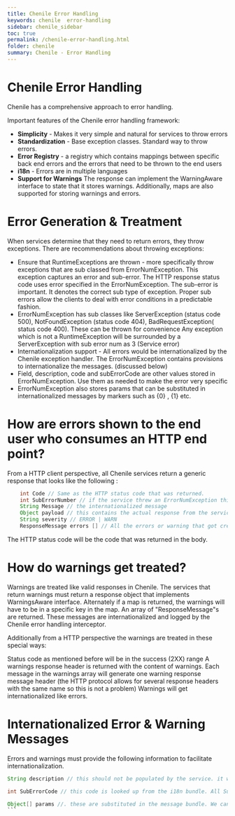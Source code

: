 ```yaml
---
title: Chenile Error Handling
keywords: chenile  error-handling
sidebar: chenile_sidebar
toc: true
permalink: /chenile-error-handling.html
folder: chenile
summary: Chenile - Error Handling
---
```


# Chenile Error Handling
Chenile has a comprehensive approach to error handling. 

Important features of the Chenile error handling framework:

* **Simplicity** - Makes it very simple and natural for services to throw errors
* **Standardization** - Base exception classes. Standard way to throw errors. 
* **Error Registry** - a registry which contains mappings between specific back end errors and the errors that need to be thrown to the end users
* **i18n** - Errors are in multiple languages 
* **Support for Warnings** The response can implement the WarningAware interface to state that it stores warnings. Additionally, maps are also supported for storing warnings and errors.


# Error Generation & Treatment
When services determine that they need to return errors, they throw exceptions. There are recommendations about throwing exceptions:

* Ensure that RuntimeExceptions are thrown - more specifically throw exceptions that are sub classed from ErrorNumException. This exception captures an error and sub-error. The HTTP response status code uses error specified in  the ErrorNumException. The sub-error is important. It denotes the correct sub type of exception. Proper sub errors allow the clients to deal with error conditions in a predictable fashion.
* ErrorNumException has sub classes like ServerException (status code 500), NotFoundException (status code 404), BadRequestException( status code 400). These can be thrown for convenience
Any exception which is not a RuntimeException will be surrounded by a ServerException with sub error num as 3 (Service error) 
* Internationalization support - All errors would be internationalized by the Chenile exception handler. The ErrorNumException contains provisions to internationalize the messages. (discussed below)
* Field, description, code and subErrorCode are other values stored in ErrorNumException. Use them as needed to make the error very specific
* ErrorNumException also stores params that can be substituted in internationalized messages by markers such as \{0\} , \{1\} etc.



# How are errors shown to the end user who consumes an HTTP end point?
From a HTTP client perspective, all Chenile services return a generic response that looks like the following :

```java
    int Code // Same as the HTTP status code that was returned. 
    int SubErrorNumber // if the service threw an ErrorNumException this is sub error in the ErrorNumException. Else it will be 3 (Service Exception)
    String Message // the internationalized message 
    Object payload // this contains the actual response from the service
    String severity // ERROR | WARN
    ResponseMessage errors [] // All the errors or warning that got created for this request. Each of them have the same fields above like code, subErrorCode, description, Severity, field and params
```
   


The HTTP status code will be the code that was returned in the body.


# How do warnings get treated?
Warnings are treated like valid responses in Chenile. The services that return warnings must return a response object that implements WarningsAware interface. Alternately if a map is returned, the warnings will have to be in a specific key in the map. An array of "ResponseMessage"s are returned. These messages are internationalized and logged by the Chenile error handling interceptor.

Additionally from a HTTP perspective the warnings are treated in these special ways:

Status code as mentioned before will be in the success (2XX) range
A warnings response header is returned with the content of warnings. Each message in the warnings array will generate one warning response message header (the HTTP protocol allows for several response headers with the same name so this is not a problem)
Warnings will get internationalized like errors.

# Internationalized Error & Warning Messages
Errors and warnings must provide the following information to facilitate internationalization.

````java
String description // this should not be populated by the service. it will instead be looked up from the message bundle and populated by the Chenile Exception handler. 

int SubErrorCode // this code is looked up from the i18n bundle. All Sub Error Codes are numeric. The message bundle code is prefixed with 'E'. Hence subErrorCode 901 can be looked up using E901

Object[] params //. these are substituted in the message bundle. We can use parameter substitution features of the message bundle.
```


